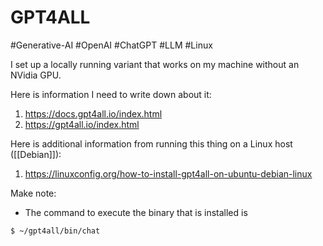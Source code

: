 # GPT4ALL

#Generative-AI #OpenAI #ChatGPT #LLM #Linux

I set up a locally running variant that works on my machine without an NVidia GPU.

Here is information I need to write down about it:
1) https://docs.gpt4all.io/index.html
2) https://gpt4all.io/index.html

Here is additional information from running this thing on a Linux host ([[Debian]]):
1) https://linuxconfig.org/how-to-install-gpt4all-on-ubuntu-debian-linux


Make note:
- The command to execute the binary that is installed is
```
$ ~/gpt4all/bin/chat
```
